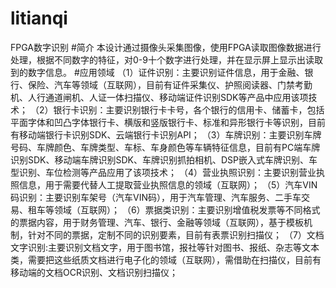 # litianqi
FPGA数字识别
#简介
本设计通过摄像头采集图像，使用FPGA读取图像数据进行处理，根据不同数字的特征，对0-9十个数字进行处理，并在显示屏上显示出读取到的数字信息。
#应用领域
（1）证件识别：主要识别证件信息，用于金融、银行、保险、汽车等领域（互联网），目前有证件采集仪、护照阅读器、门禁考勤机、人行通道闸机、人证一体扫描仪、移动端证件识别SDK等产品中应用该项技术；
（2）银行卡识别：主要识别银行卡卡号，各个银行的信用卡、储蓄卡，包括平面字体和凹凸字体银行卡、横版和竖版银行卡、标准和异形银行卡等识别，目前有移动端银行卡识别SDK、云端银行卡识别API；
（3）车牌识别：主要识别车牌号码、车牌颜色、车牌类型、车标、车身颜色等车辆特征信息，目前有PC端车牌识别SDK、移动端车牌识别SDK、车牌识别抓拍相机、DSP嵌入式车牌识别、车型识别、车位检测等产品应用了该项技术；
（4）营业执照识别：主要识别营业执照信息，用于需要代替人工提取营业执照信息的领域（互联网）；
（5）汽车VIN码识别：主要识别车架号（汽车VIN码），用于汽车管理、汽车服务、二手车交易、租车等领域（互联网）；
（6）票据类识别：主要识别增值税发票等不同格式的票据内容，用于财务管理、汽车、银行、金融等领域（互联网），基于模板机制，针对不同的票据，定制不同的识别要素，目前有表票识别扫描仪；
（7）文档文字识别:主要识别文档文字，用于图书馆，报社等针对图书、报纸、杂志等文本类，需要把这些纸质文档进行电子化的领域（互联网），需借助在扫描仪，目前有移动端的文档OCR识别、文档识别扫描仪；

